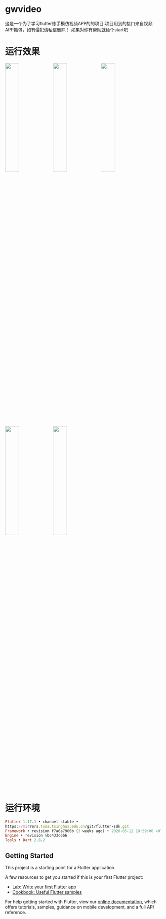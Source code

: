 # gwvideo

这是一个为了学习flutter练手模仿视频APP的的项目.项目用到的接口来自视频APP抓包，如有侵犯请私信删除！
如果对你有帮助就给个start吧
# 运行效果

<div>
<image src="https://raw.githubusercontent.com/ltovem/gwvideo/master/recouse/IMG_0257.PNG" width="30%" height="30%"/>
<image src="https://github.com/ltovem/gwvideo/blob/master/recouse/IMG_0258.PNG?raw=true" width="30%" height="30%"/>
<image src="https://github.com/ltovem/gwvideo/blob/master/recouse/IMG_0259.PNG?raw=true" width="30%" height="30%"/>
</div>
<div>
<image src="https://github.com/ltovem/gwvideo/blob/master/recouse/IMG_0260.PNG?raw=true" width="30%" height="30%"/>
<image src="https://github.com/ltovem/gwvideo/blob/master/recouse/IMG_0261.PNG?raw=true" width="30%" height="30%"/>
</div>

# 运行环境

``` ruby
Flutter 1.17.1 • channel stable •
https://mirrors.tuna.tsinghua.edu.cn/git/flutter-sdk.git
Framework • revision f7a6a7906b (3 weeks ago) • 2020-05-12 18:39:00 -0700
Engine • revision 6bc433c6b6
Tools • Dart 2.8.2
```
## Getting Started

This project is a starting point for a Flutter application.

A few resources to get you started if this is your first Flutter project:

- [Lab: Write your first Flutter app](https://flutter.dev/docs/get-started/codelab)
- [Cookbook: Useful Flutter samples](https://flutter.dev/docs/cookbook)

For help getting started with Flutter, view our
[online documentation](https://flutter.dev/docs), which offers tutorials,
samples, guidance on mobile development, and a full API reference.
